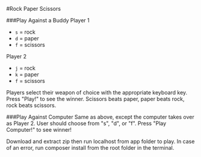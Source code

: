 #Rock Paper Scissors

###Play Against a Buddy
Player 1
  * `s` = rock
  * `d` = paper
  * `f` = scissors

Player 2
  * `j` = rock
  * `k` = paper
  * `f` = scissors

Players select their weapon of choice with the appropriate keyboard key. Press "Play!" to see the winner.
Scissors beats paper, paper beats rock, rock beats scissors.

###Play Against Computer
Same as above, except the computer takes over as Player 2. User should choose from "s", "d", or "f".
Press "Play Computer!" to see winner!


Download and extract zip then run localhost from app folder to play.
In case of an error, run composer install from the root folder in the terminal.
